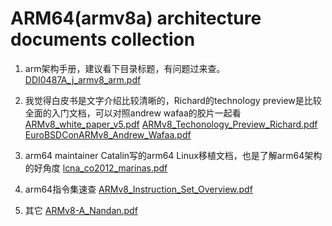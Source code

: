 # ARM64(armv8a) architecture documents collection

1.  arm架构手册，建议看下目录标题，有问题过来查。
    [DDI0487A_j_armv8_arm.pdf]({{site.url}}/public/documents/cpu/arm/DDI0487A_j_armv8_arm.pdf)

2.  我觉得白皮书是文字介绍比较清晰的，Richard的technology preview是比较全面的入门文档，可以对照andrew wafaa的胶片一起看
    [ARMv8_white_paper_v5.pdf]({{site.url}}/public/documents/cpu/arm/ARMv8_white_paper_v5.pdf)
    [ARMv8_Techonology_Preview_Richard.pdf]({{site.url}}/public/documents/cpu/arm/ARMv8_Techonology_Preview_Richard.pdf)
    [EuroBSDConARMv8_Andrew_Wafaa.pdf]({{site.url}}/public/documents/cpu/arm/EuroBSDConARMv8_Andrew_Wafaa.pdf)

3.  arm64 maintainer Catalin写的arm64 Linux移植文档，也是了解arm64架构的好角度
    [lcna_co2012_marinas.pdf]({{site.url}}/public/documents/cpu/arm/lcna_co2012_marinas.pdf)

4.  arm64指令集速查
    [ARMv8_Instruction_Set_Overview.pdf]({{site.url}}/public/documents/cpu/arm/ARMv8_Instruction_Set_Overview.pdf)

5.  其它
    [ARMv8-A_Nandan.pdf]({{site.url}}/public/documents/cpu/arm/ARMv8-A_Nandan.pdf)

